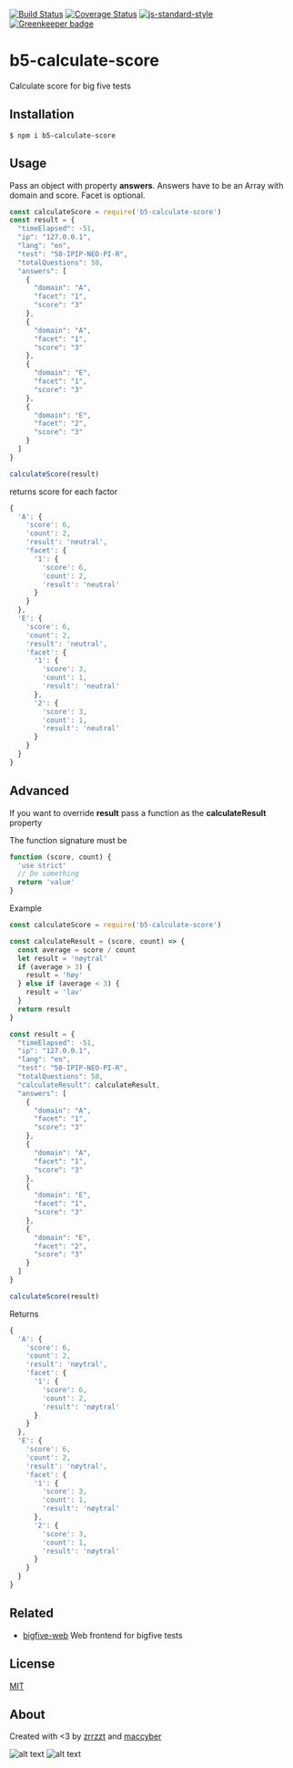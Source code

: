 [![Build Status](https://travis-ci.org/zrrrzzt/b5-calculate-score.svg?branch=master)](https://travis-ci.org/zrrrzzt/b5-calculate-score)
[![Coverage Status](https://coveralls.io/repos/zrrrzzt/b5-calculate-score/badge.svg?branch=master&service=github)](https://coveralls.io/github/zrrrzzt/b5-calculate-score?branch=master)
[![js-standard-style](https://img.shields.io/badge/code%20style-standard-brightgreen.svg?style=flat)](https://github.com/feross/standard)
[![Greenkeeper badge](https://badges.greenkeeper.io/telemark/minelev-logs-stats.svg)](https://greenkeeper.io/)

# b5-calculate-score
Calculate score for big five tests

## Installation

```
$ npm i b5-calculate-score
```

## Usage

Pass an object with property **answers**.
Answers have to be an Array with domain and score. Facet is optional.

```JavaScript
const calculateScore = require('b5-calculate-score')
const result = {
  "timeElapsed": -51,
  "ip": "127.0.0.1",
  "lang": "en",
  "test": "50-IPIP-NEO-PI-R",
  "totalQuestions": 50,
  "answers": [
    {
      "domain": "A",
      "facet": "1",
      "score": "3"
    },
    {
      "domain": "A",
      "facet": "1",
      "score": "3"
    },
    {
      "domain": "E",
      "facet": "1",
      "score": "3"
    },
    {
      "domain": "E",
      "facet": "2",
      "score": "3"
    }
  ]
}

calculateScore(result)
```

returns score for each factor

```JavaScript
{
  'A': {
    'score': 6,
    'count': 2,
    'result': 'neutral',
    'facet': {
      '1': {
        'score': 6,
        'count': 2,
        'result': 'neutral'
      }
    }
  },
  'E': {
    'score': 6,
    'count': 2,
    'result': 'neutral',
    'facet': {
      '1': {
        'score': 3,
        'count': 1,
        'result': 'neutral'
      },
      '2': {
        'score': 3,
        'count': 1,
        'result': 'neutral'
      }
    }
  }
}
```

## Advanced

If you want to override **result** pass a function as the **calculateResult** property

The function signature must be

```JavaScript
function (score, count) {
  'use strict'
  // Do something
  return 'value'
}
```

Example

```JavaScript
const calculateScore = require('b5-calculate-score')

const calculateResult = (score, count) => {
  const average = score / count
  let result = 'nøytral'
  if (average > 3) {
    result = 'høy'
  } else if (average < 3) {
    result = 'lav'
  }
  return result
}

const result = {
  "timeElapsed": -51,
  "ip": "127.0.0.1",
  "lang": "en",
  "test": "50-IPIP-NEO-PI-R",
  "totalQuestions": 50,
  "calculateResult": calculateResult,
  "answers": [
    {
      "domain": "A",
      "facet": "1",
      "score": "3"
    },
    {
      "domain": "A",
      "facet": "1",
      "score": "3"
    },
    {
      "domain": "E",
      "facet": "1",
      "score": "3"
    },
    {
      "domain": "E",
      "facet": "2",
      "score": "3"
    }
  ]
}

calculateScore(result)
```

Returns

```JavaScript
{
  'A': {
    'score': 6,
    'count': 2,
    'result': 'nøytral',
    'facet': {
      '1': {
        'score': 6,
        'count': 2,
        'result': 'nøytral'
      }
    }
  },
  'E': {
    'score': 6,
    'count': 2,
    'result': 'nøytral',
    'facet': {
      '1': {
        'score': 3,
        'count': 1,
        'result': 'nøytral'
      },
      '2': {
        'score': 3,
        'count': 1,
        'result': 'nøytral'
      }
    }
  }
}
```

## Related
- [bigfive-web](https://github.com/maccyber/bigfive-web) Web frontend for bigfive tests

## License
[MIT](LICENSE)

## About

Created with <3 by [zrrzzt](https://github.com/zrrrzzt) and [maccyber](https://github.com/maccyber)

![alt text](https://robots.kebabstudios.party/zrrrzzt.png "Robohash image of zrrrzzt") 
![alt text](https://robots.kebabstudios.party/maccyber.png "Robohash image of maccyber")

